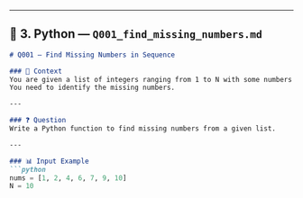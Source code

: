 
---

## 📕 3. Python — `Q001_find_missing_numbers.md`

```markdown
# Q001 — Find Missing Numbers in Sequence

### 📖 Context
You are given a list of integers ranging from 1 to N with some numbers missing.  
You need to identify the missing numbers.

---

### ❓ Question
Write a Python function to find missing numbers from a given list.

---

### 📊 Input Example
```python
nums = [1, 2, 4, 6, 7, 9, 10]
N = 10
